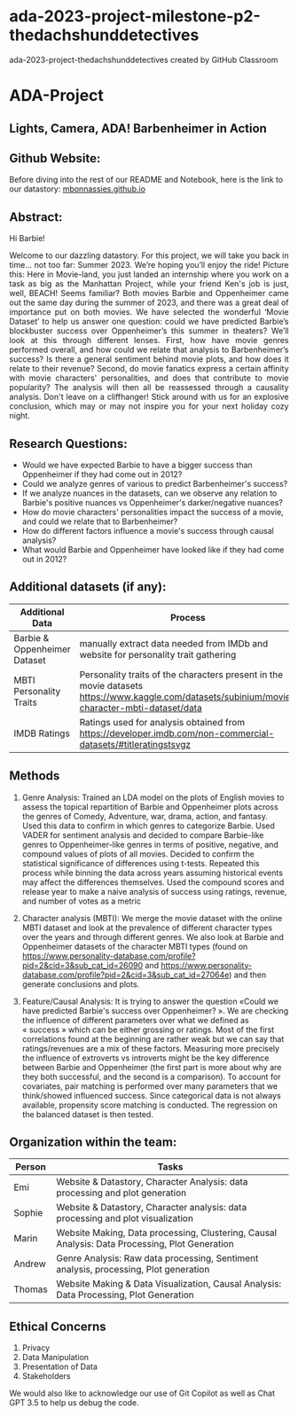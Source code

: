 # ada-2023-project-milestone-p2-thedachshunddetectives
ada-2023-project-thedachshunddetectives created by GitHub Classroom
# ADA-Project

## Lights, Camera, ADA! Barbenheimer in Action

## Github Website:
Before diving into the rest of our README and Notebook, here is the link to our datastory: [mbonnassies.github.io ](https://mbonnassies.github.io/) 

## Abstract: 
Hi Barbie!
<p align="justify"> Welcome to our dazzling datastory. For this project, we will take you back in time... not too far: Summer 2023. We’re hoping you’ll enjoy the ride! Picture this: Here in Movie-land, you just landed an internship where you work on a task as big as the Manhattan Project, while your friend Ken's job is just, well, BEACH! Seems familiar? Both movies Barbie and Oppenheimer came out the same day during the summer of 2023, and there was a great deal of importance put on both movies. We have selected the wonderful ‘Movie Dataset’ to help us answer one question: could we have predicted Barbie’s blockbuster success over Oppenheimer’s this summer in theaters? We’ll look at this through different lenses. First, how have movie genres performed overall, and how could we relate that analysis to Barbenheimer’s success? Is there a general sentiment behind movie plots, and how does it relate to their revenue? Second, do movie fanatics express a certain affinity with movie characters' personalities, and does that contribute to movie popularity? The analysis will then all be reassessed through a causality analysis. Don't leave on a cliffhanger! Stick around with us for an explosive conclusion, which may or may not inspire you for your next holiday cozy night. </p>



## Research Questions: 
* Would we have expected Barbie to have a bigger success than Oppenheimer if they had come out in 2012?
* Could we analyze genres of various to predict Barbenheimer's success? 
* If we analyze nuances in the datasets, can we observe any relation to Barbie's positive nuances vs Oppenheimer's darker/negative nuances?
* How do movie characters' personalities impact the success of a movie, and could we relate that to Barbenheimer?
* How do different factors influence a movie's success through causal analysis?
* What would Barbie and Oppenheimer have looked like if they had come out in 2012?


## Additional datasets (if any): 

| Additional Data  | Process |
| ------------- | ------------- |
| Barbie & Oppenheimer Dataset  | manually extract data needed from IMDb and website for personality trait gathering|
| MBTI Personality Traits  | Personality traits of the characters present in the movie datasets https://www.kaggle.com/datasets/subinium/movie-character-mbti-dataset/data|
| IMDB Ratings | Ratings used for analysis obtained from https://developer.imdb.com/non-commercial-datasets/#titleratingstsvgz|

## Methods
1. Genre Analysis: Trained an LDA model on the plots of English movies to assess the topical repartition of Barbie and Oppenheimer plots across the genres of Comedy, Adventure, war, drama, action, and fantasy. Used this data to confirm in which genres to categorize Barbie. Used VADER for sentiment analysis and decided to compare Barbie-like genres to Oppenheimer-like genres in terms of positive, negative, and compound values of plots of all movies. Decided to confirm the statistical significance of differences using t-tests. Repeated this process while binning the data across years assuming historical events may affect the differences themselves. Used the compound scores and release year to make a naive analysis of success using ratings, revenue, and number of votes as a metric

2. Character analysis (MBTI): We merge the movie dataset with the online MBTI dataset and look at the prevalence of different character types over the years and through different genres. We also look at Barbie and Oppenheimer datasets of the character MBTI types (found on https://www.personality-database.com/profile?pid=2&cid=3&sub_cat_id=26090 and https://www.personality-database.com/profile?pid=2&cid=3&sub_cat_id=27064e) and then generate conclusions and plots.
  
3. Feature/Causal Analysis: It is trying to answer the question «Could we have predicted Barbie's success over Oppenheimer? ». We are checking the influence of different parameters over what we defined as « success » which can be either grossing or ratings. Most of the first correlations found at the beginning are rather weak but we can say that ratings/revenues are a mix of these factors. Measuring more precisely the influence of extroverts vs introverts might be the key difference between Barbie and Oppenheimer (the first part is more about why are they both successful, and the second is a comparison). To account for covariates, pair matching is performed over many parameters that we think/showed influenced success. Since categorical data is not always available, propensity score matching is conducted. The regression on the balanced dataset is then tested.


## Organization within the team: 

| Person | Tasks |
| ------------- | ------------- |
| Emi  | Website & Datastory, Character Analysis: data processing and plot generation |
| Sophie | Website & Datastory, Character analysis: data processing and plot visualization |
| Marin|  Website Making, Data processing, Clustering, Causal Analysis: Data Processing, Plot Generation|
| Andrew|  Genre Analysis: Raw data processing, Sentiment analysis, processing, Plot generation|
| Thomas|  Website Making & Data Visualization, Causal Analysis: Data Processing, Plot Generation  |

## Ethical Concerns
1. Privacy
2. Data Manipulation
3. Presentation of Data
4. Stakeholders

We would also like to acknowledge our use of Git Copilot as well as Chat GPT 3.5 to help us debug the code.


